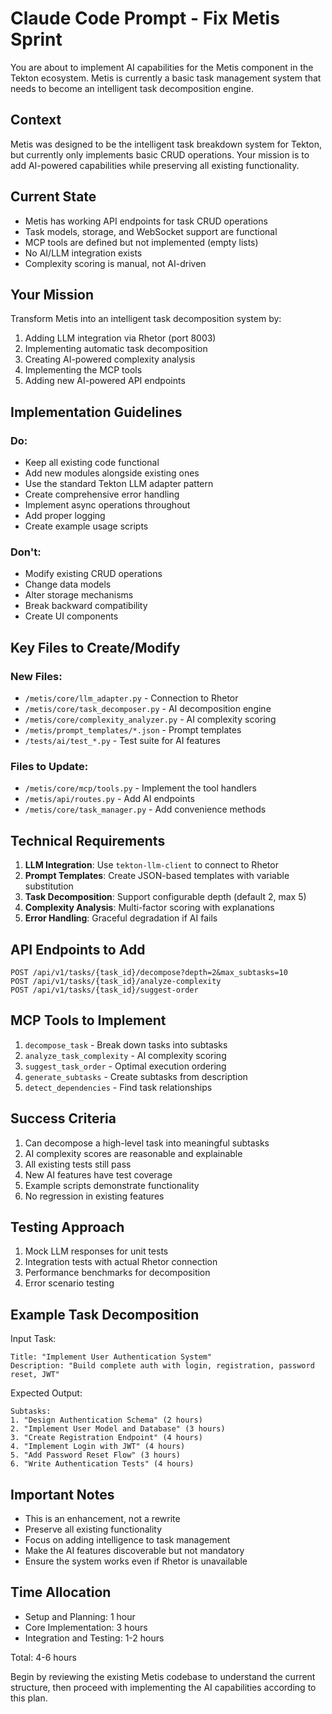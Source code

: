 # Claude Code Prompt - Fix Metis Sprint

You are about to implement AI capabilities for the Metis component in the Tekton ecosystem. Metis is currently a basic task management system that needs to become an intelligent task decomposition engine.

## Context

Metis was designed to be the intelligent task breakdown system for Tekton, but currently only implements basic CRUD operations. Your mission is to add AI-powered capabilities while preserving all existing functionality.

## Current State

- Metis has working API endpoints for task CRUD operations
- Task models, storage, and WebSocket support are functional
- MCP tools are defined but not implemented (empty lists)
- No AI/LLM integration exists
- Complexity scoring is manual, not AI-driven

## Your Mission

Transform Metis into an intelligent task decomposition system by:

1. Adding LLM integration via Rhetor (port 8003)
2. Implementing automatic task decomposition
3. Creating AI-powered complexity analysis
4. Implementing the MCP tools
5. Adding new AI-powered API endpoints

## Implementation Guidelines

### Do:
- Keep all existing code functional
- Add new modules alongside existing ones
- Use the standard Tekton LLM adapter pattern
- Create comprehensive error handling
- Implement async operations throughout
- Add proper logging
- Create example usage scripts

### Don't:
- Modify existing CRUD operations
- Change data models
- Alter storage mechanisms
- Break backward compatibility
- Create UI components

## Key Files to Create/Modify

### New Files:
- `/metis/core/llm_adapter.py` - Connection to Rhetor
- `/metis/core/task_decomposer.py` - AI decomposition engine
- `/metis/core/complexity_analyzer.py` - AI complexity scoring
- `/metis/prompt_templates/*.json` - Prompt templates
- `/tests/ai/test_*.py` - Test suite for AI features

### Files to Update:
- `/metis/core/mcp/tools.py` - Implement the tool handlers
- `/metis/api/routes.py` - Add AI endpoints
- `/metis/core/task_manager.py` - Add convenience methods

## Technical Requirements

1. **LLM Integration**: Use `tekton-llm-client` to connect to Rhetor
2. **Prompt Templates**: Create JSON-based templates with variable substitution
3. **Task Decomposition**: Support configurable depth (default 2, max 5)
4. **Complexity Analysis**: Multi-factor scoring with explanations
5. **Error Handling**: Graceful degradation if AI fails

## API Endpoints to Add

```
POST /api/v1/tasks/{task_id}/decompose?depth=2&max_subtasks=10
POST /api/v1/tasks/{task_id}/analyze-complexity
POST /api/v1/tasks/{task_id}/suggest-order
```

## MCP Tools to Implement

1. `decompose_task` - Break down tasks into subtasks
2. `analyze_task_complexity` - AI complexity scoring
3. `suggest_task_order` - Optimal execution ordering
4. `generate_subtasks` - Create subtasks from description
5. `detect_dependencies` - Find task relationships

## Success Criteria

1. Can decompose a high-level task into meaningful subtasks
2. AI complexity scores are reasonable and explainable
3. All existing tests still pass
4. New AI features have test coverage
5. Example scripts demonstrate functionality
6. No regression in existing features

## Testing Approach

1. Mock LLM responses for unit tests
2. Integration tests with actual Rhetor connection
3. Performance benchmarks for decomposition
4. Error scenario testing

## Example Task Decomposition

Input Task:
```
Title: "Implement User Authentication System"
Description: "Build complete auth with login, registration, password reset, JWT"
```

Expected Output:
```
Subtasks:
1. "Design Authentication Schema" (2 hours)
2. "Implement User Model and Database" (3 hours)
3. "Create Registration Endpoint" (4 hours)
4. "Implement Login with JWT" (4 hours)
5. "Add Password Reset Flow" (3 hours)
6. "Write Authentication Tests" (4 hours)
```

## Important Notes

- This is an enhancement, not a rewrite
- Preserve all existing functionality
- Focus on adding intelligence to task management
- Make the AI features discoverable but not mandatory
- Ensure the system works even if Rhetor is unavailable

## Time Allocation

- Setup and Planning: 1 hour
- Core Implementation: 3 hours
- Integration and Testing: 1-2 hours

Total: 4-6 hours

Begin by reviewing the existing Metis codebase to understand the current structure, then proceed with implementing the AI capabilities according to this plan.